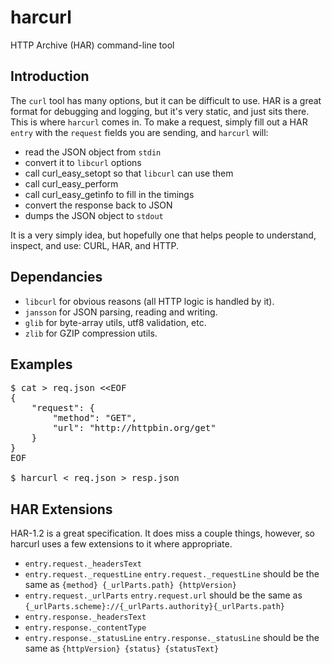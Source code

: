 harcurl
=======

HTTP Archive (HAR) command-line tool


Introduction
------------

The `curl` tool has many options, but it can be difficult to use. HAR is a great format
for debugging and logging, but it's very static, and just sits there. This is where
`harcurl` comes in. To make a request, simply fill out a HAR `entry` with the
`request` fields you are sending, and `harcurl` will:

* read the JSON object from `stdin`
* convert it to `libcurl` options
* call curl_easy_setopt so that `libcurl` can use them
* call curl_easy_perform
* call curl_easy_getinfo to fill in the timings
* convert the response back to JSON
* dumps the JSON object to `stdout`

It is a very simply idea, but hopefully one that helps people to
understand, inspect, and use: CURL, HAR, and HTTP.


Dependancies
------------

* `libcurl` for obvious reasons (all HTTP logic is handled by it).
* `jansson` for JSON parsing, reading and writing.
* `glib` for byte-array utils, utf8 validation, etc.
* `zlib` for GZIP compression utils.


Examples
--------

<pre>
$ cat &gt; req.json &lt;&lt;EOF
{
    "request": {
        "method": "GET",
        "url": "http://httpbin.org/get"
    }
}
EOF

$ harcurl &lt; req.json &gt; resp.json
</pre>

HAR Extensions
--------------

HAR-1.2 is a great specification. It does miss a couple things, however, so harcurl uses
a few extensions to it where appropriate.

* `entry.request._headersText`
* `entry.request._requestLine`
  `entry.request._requestLine` should be the same as `{method} {_urlParts.path} {httpVersion}`
* `entry.request._urlParts`
  `entry.request.url` should be the same as `{_urlParts.scheme}://{_urlParts.authority}{_urlParts.path}`
* `entry.response._headersText`
* `entry.response._contentType`
* `entry.response._statusLine`
  `entry.response._statusLine` should be the same as `{httpVersion} {status} {statusText}`
